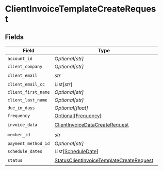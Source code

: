 # ClientInvoiceTemplateCreateRequest


## Fields

| Field                                                                                                       | Type                                                                                                        | Required                                                                                                    | Description                                                                                                 |
| ----------------------------------------------------------------------------------------------------------- | ----------------------------------------------------------------------------------------------------------- | ----------------------------------------------------------------------------------------------------------- | ----------------------------------------------------------------------------------------------------------- |
| `account_id`                                                                                                | *Optional[str]*                                                                                             | :heavy_minus_sign:                                                                                          | N/A                                                                                                         |
| `client_company`                                                                                            | *Optional[str]*                                                                                             | :heavy_minus_sign:                                                                                          | N/A                                                                                                         |
| `client_email`                                                                                              | *str*                                                                                                       | :heavy_check_mark:                                                                                          | N/A                                                                                                         |
| `client_email_cc`                                                                                           | List[*str*]                                                                                                 | :heavy_minus_sign:                                                                                          | N/A                                                                                                         |
| `client_first_name`                                                                                         | *Optional[str]*                                                                                             | :heavy_minus_sign:                                                                                          | N/A                                                                                                         |
| `client_last_name`                                                                                          | *Optional[str]*                                                                                             | :heavy_minus_sign:                                                                                          | N/A                                                                                                         |
| `due_in_days`                                                                                               | *Optional[float]*                                                                                           | :heavy_minus_sign:                                                                                          | N/A                                                                                                         |
| `frequency`                                                                                                 | [Optional[Frequency]](../../models/shared/frequency.md)                                                     | :heavy_minus_sign:                                                                                          | N/A                                                                                                         |
| `invoice_data`                                                                                              | [ClientInvoiceDataCreateRequest](../../models/shared/clientinvoicedatacreaterequest.md)                     | :heavy_check_mark:                                                                                          | N/A                                                                                                         |
| `member_id`                                                                                                 | *str*                                                                                                       | :heavy_check_mark:                                                                                          | N/A                                                                                                         |
| `payment_method_id`                                                                                         | *Optional[str]*                                                                                             | :heavy_minus_sign:                                                                                          | N/A                                                                                                         |
| `schedule_dates`                                                                                            | List[[ScheduleDate](../../models/shared/scheduledate.md)]                                                   | :heavy_minus_sign:                                                                                          | N/A                                                                                                         |
| `status`                                                                                                    | [StatusClientInvoiceTemplateCreateRequest](../../models/shared/statusclientinvoicetemplatecreaterequest.md) | :heavy_check_mark:                                                                                          | N/A                                                                                                         |